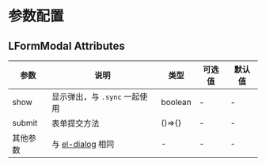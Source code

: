 # 参数配置

## LFormModal Attributes
| 参数    | 说明     | 类型    | 可选值      | 默认值 |
|---------|----------|---------|-------------|--------|
| show | 显示弹出，与 `.sync` 一起使用 | boolean| - |-|
| submit | 表单提交方法 | ()=>{} | - | - |
| 其他参数 | 与 [el-dialog](https://element.eleme.cn/#/zh-CN/component/dialog#attributes) 相同 | - | - | - |

